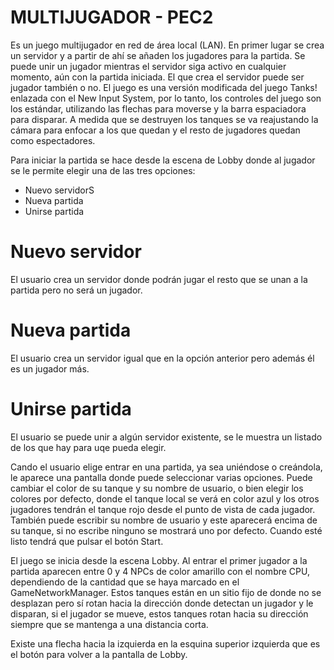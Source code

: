 # MULTIJUGADOR - PEC2

Es un juego multijugador en red de área local (LAN). En primer lugar se crea un servidor y a partir de ahí se añaden los jugadores para la partida. Se puede unir un jugador mientras el servidor siga activo en cualquier momento, aún con la partida iniciada. El que crea el servidor puede ser jugador también o no.
El juego es una versión modificada del juego Tanks! enlazada con el New Input System, por lo tanto, los controles del juego son los estándar, utilizando las flechas para moverse y la barra espaciadora para disparar. A medida que se destruyen los tanques se va reajustando la cámara para enfocar a los que quedan y el resto de jugadores quedan como espectadores.

Para iniciar la partida se hace desde la escena de Lobby donde al jugador se le permite elegir una de las tres opciones:
- Nuevo servidorS
- Nueva partida
- Unirse partida

# Nuevo servidor
El usuario crea un servidor donde podrán jugar el resto que se unan a la partida pero no será un jugador.
# Nueva partida
El usuario crea un servidor igual que en la opción anterior pero además él es un jugador más.
# Unirse partida
El usuario se puede unir a algún servidor existente, se le muestra un listado de los que hay para uqe pueda elegir.

Cando el usuario elige entrar en una partida, ya sea uniéndose o creándola, le aparece una pantalla donde puede seleccionar varias opciones. Puede cambiar el color de su tanque y su nombre de usuario, o bien elegir los colores por defecto, donde el tanque local se verá en color azul y los otros jugadores tendrán el tanque rojo desde el punto de vista de cada jugador. También puede escribir su nombre de usuario y este aparecerá encima de su tanque, si no escribe ninguno se mostrará uno por defecto. Cuando esté listo tendrá que pulsar el botón Start.

El juego se inicia desde la escena Lobby. Al entrar el primer jugador a la partida aparecen entre 0 y 4 NPCs de color amarillo con el nombre CPU, dependiendo de la cantidad que se haya marcado en el GameNetworkManager. Estos tanques están en un sitio fijo de donde no se desplazan pero sí rotan hacia la dirección donde detectan un jugador y le disparan, si el jugador se mueve, estos tanques rotan hacia su dirección siempre que se mantenga a una distancia corta.

Existe una flecha hacia la izquierda en la esquina superior izquierda que es el botón para volver a la pantalla de Lobby.

